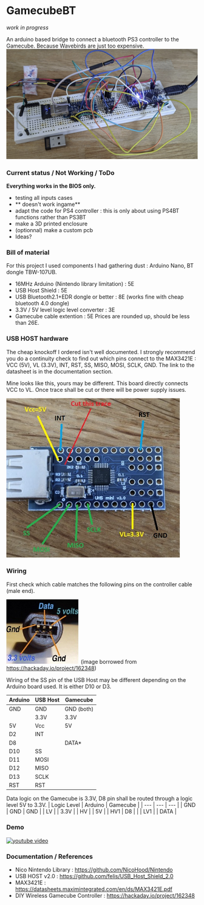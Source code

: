 # GamecubeBT
_work in progress_

An arduino based bridge to connect a bluetooth PS3 controller to the Gamecube.
Because Wavebirds are just too expensive.
![happy mess](https://github.com/sirjeannot/GamecubeBT/blob/main/gcbt_breadboard.jpg?raw=true)


### Current status / Not Working / ToDo
**Everything works in the BIOS only.**
* testing all inputs cases
* ** doesn't work ingame**
* adapt the code for PS4 controller : this is only about using PS4BT functions rather than PS3BT
* make a 3D printed enclosure
* (optionnal) make a custom pcb
* Ideas?

### Bill of material
For this project I used components I had gathering dust : Arduino Nano, BT dongle TBW-107UB.
* 16MHz Arduino (Nintendo library limitation) : 5E
* USB Host Shield : 5E
* USB Bluetooth2.1+EDR dongle or better : 8E (works fine with cheap bluetooth 4.0 dongle)
* 3.3V / 5V level logic level converter : 3E
* Gamecube cable extention : 5E
Prices are rounded up, should be less than 26E.

### USB HOST hardware
The cheap knockoff I ordered isn't well documented. I strongly recommend you do a continuity check to find out which pins connect to the MAX3421E : VCC (5V), VL (3.3V), INT, RST, SS, MISO, MOSI, SCLK, GND. The link to the datasheet is in the documentation section.

Mine looks like this, yours may be different.
This board directly connects VCC to VL. Once trace shall be cut or there will be power supply issues.

![usb host pinst](https://github.com/sirjeannot/GamecubeBT/blob/main/gcbt_usbhost.jpg?raw=true)

### Wiring
First check which cable matches the following pins on the controller cable (male end).

![gamecube plug pins](https://github.com/sirjeannot/GamecubeBT/blob/main/gcbt_controllerplug.jpg?raw=true) (image borrowed from https://hackaday.io/project/162348)

Wiring of the SS pin of the USB Host may be different depending on the Arduino board used. It is either D10 or D3.

| Arduino | USB Host | Gamecube |
| --- | --- | --- |
| GND | GND | GND (both) |
|  | 3.3V | 3.3V |
| 5V | Vcc | 5V |
| D2 | INT | |
| D8 | | DATA* |
| D10 | SS | |
| D11 | MOSI | |
| D12 | MISO | |
| D13 | SCLK | |
| RST | RST | |

Data logic on the Gamecube is 3.3V, D8 pin shall be routed through a logic level 5V to 3.3V.
| Logic Level | Arduino | Gamecube |
| --- | --- | --- |
| GND | GND | GND |
| LV | | 3.3V |
| HV | | 5V |
| HV1 | D8 | |
| LV1 | | DATA |

### Demo
[![youtube video](https://img.youtube.com/vi/1kgraJjbjtY/0.jpg)](https://www.youtube.com/embed/1kgraJjbjtY)

### Documentation / References
* Nico Nintendo Library : https://github.com/NicoHood/Nintendo
* USB HOST v2.0 : https://github.com/felis/USB_Host_Shield_2.0
* MAX3421E : https://datasheets.maximintegrated.com/en/ds/MAX3421E.pdf
* DIY Wireless Gamecube Controller : https://hackaday.io/project/162348
